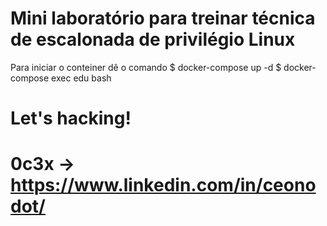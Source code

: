 # Mini laboratório para treinar técnica de escalonada de privilégio Linux
Para iniciar o conteiner dê o comando 
$ docker-compose up -d
$ docker-compose exec edu bash

# Let's hacking!
# 0c3x -> https://www.linkedin.com/in/ceonodot/
